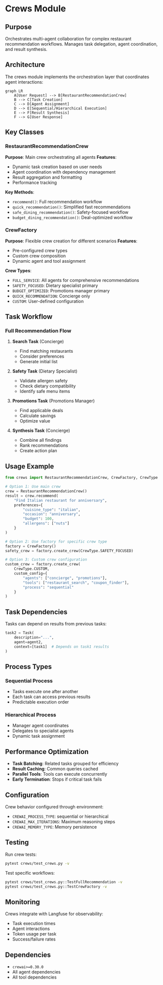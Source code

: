 # Crews Module

## Purpose
Orchestrates multi-agent collaboration for complex restaurant recommendation workflows. Manages task delegation, agent coordination, and result synthesis.

## Architecture
The crews module implements the orchestration layer that coordinates agent interactions:

```mermaid
graph LR
    A[User Request] --> B[RestaurantRecommendationCrew]
    B --> C[Task Creation]
    C --> D[Agent Assignment]
    D --> E[Sequential/Hierarchical Execution]
    E --> F[Result Synthesis]
    F --> G[User Response]
```

## Key Classes

### RestaurantRecommendationCrew
**Purpose**: Main crew orchestrating all agents
**Features**:
- Dynamic task creation based on user needs
- Agent coordination with dependency management
- Result aggregation and formatting
- Performance tracking

**Key Methods**:
- `recommend()`: Full recommendation workflow
- `quick_recommendation()`: Simplified fast recommendations
- `safe_dining_recommendation()`: Safety-focused workflow
- `budget_dining_recommendation()`: Deal-optimized workflow

### CrewFactory
**Purpose**: Flexible crew creation for different scenarios
**Features**:
- Pre-configured crew types
- Custom crew composition
- Dynamic agent and tool assignment

**Crew Types**:
- `FULL_SERVICE`: All agents for comprehensive recommendations
- `SAFETY_FOCUSED`: Dietary specialist primary
- `BUDGET_OPTIMIZED`: Promotions manager primary
- `QUICK_RECOMMENDATION`: Concierge only
- `CUSTOM`: User-defined configuration

## Task Workflow

### Full Recommendation Flow
1. **Search Task** (Concierge)
   - Find matching restaurants
   - Consider preferences
   - Generate initial list

2. **Safety Task** (Dietary Specialist)
   - Validate allergen safety
   - Check dietary compatibility
   - Identify safe menu items

3. **Promotions Task** (Promotions Manager)
   - Find applicable deals
   - Calculate savings
   - Optimize value

4. **Synthesis Task** (Concierge)
   - Combine all findings
   - Rank recommendations
   - Create action plan

## Usage Example

```python
from crews import RestaurantRecommendationCrew, CrewFactory, CrewType

# Option 1: Use main crew
crew = RestaurantRecommendationCrew()
result = crew.recommend(
    "Find Italian restaurant for anniversary",
    preferences={
        "cuisine_type": "italian",
        "occasion": "anniversary",
        "budget": 100,
        "allergens": ["nuts"]
    }
)

# Option 2: Use factory for specific crew type
factory = CrewFactory()
safety_crew = factory.create_crew(CrewType.SAFETY_FOCUSED)

# Option 3: Custom crew configuration
custom_crew = factory.create_crew(
    CrewType.CUSTOM,
    custom_config={
        "agents": ["concierge", "promotions"],
        "tools": ["restaurant_search", "coupon_finder"],
        "process": "sequential"
    }
)
```

## Task Dependencies

Tasks can depend on results from previous tasks:
```python
task2 = Task(
    description="...",
    agent=agent2,
    context=[task1]  # Depends on task1 results
)
```

## Process Types

### Sequential Process
- Tasks execute one after another
- Each task can access previous results
- Predictable execution order

### Hierarchical Process
- Manager agent coordinates
- Delegates to specialist agents
- Dynamic task assignment

## Performance Optimization

- **Task Batching**: Related tasks grouped for efficiency
- **Result Caching**: Common queries cached
- **Parallel Tools**: Tools can execute concurrently
- **Early Termination**: Stops if critical task fails

## Configuration

Crew behavior configured through environment:
- `CREWAI_PROCESS_TYPE`: sequential or hierarchical
- `CREWAI_MAX_ITERATIONS`: Maximum reasoning steps
- `CREWAI_MEMORY_TYPE`: Memory persistence

## Testing

Run crew tests:
```bash
pytest crews/test_crews.py -v
```

Test specific workflows:
```bash
pytest crews/test_crews.py::TestFullRecommendation -v
pytest crews/test_crews.py::TestCrewFactory -v
```

## Monitoring

Crews integrate with Langfuse for observability:
- Task execution times
- Agent interactions
- Token usage per task
- Success/failure rates

## Dependencies
- `crewai>=0.30.0`
- All agent dependencies
- All tool dependencies